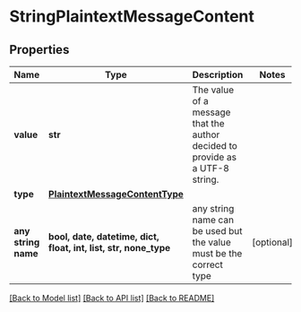 # StringPlaintextMessageContent


## Properties
Name | Type | Description | Notes
------------ | ------------- | ------------- | -------------
**value** | **str** | The value of a message that the author decided to provide as a UTF-8 string. | 
**type** | [**PlaintextMessageContentType**](PlaintextMessageContentType.md) |  | 
**any string name** | **bool, date, datetime, dict, float, int, list, str, none_type** | any string name can be used but the value must be the correct type | [optional]

[[Back to Model list]](../README.md#documentation-for-models) [[Back to API list]](../README.md#documentation-for-api-endpoints) [[Back to README]](../README.md)


